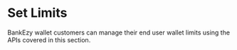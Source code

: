 # Set Limits

BankEzy wallet customers can manage their end user wallet limits using the APIs covered in this section.
